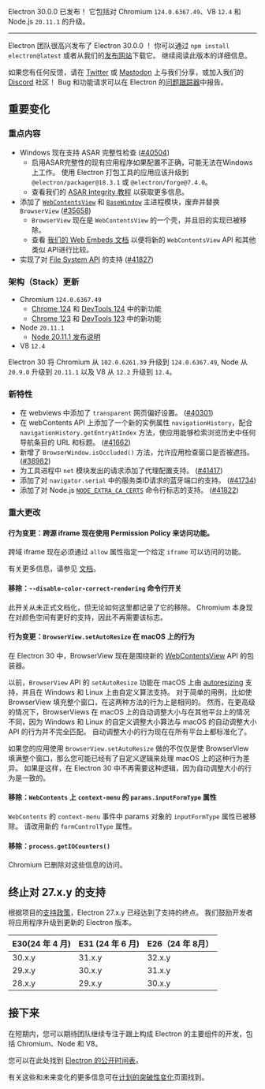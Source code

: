 Electron 30.0.0 已发布！ 它包括对 Chromium `124.0.6367.49`、V8 `12.4` 和 Node.js `20.11.1` 的升级。

---

Electron 团队很高兴发布了 Electron 30.0.0 ！ 你可以通过 `npm install electron@latest` 或者从我们的[发布网站](https://releases.electronjs.org/releases/stable)下载它。 继续阅读此版本的详细信息。

如果您有任何反馈，请在 [Twitter](https://twitter.com/electronjs) 或 [Mastodon](https://social.lfx.dev/@electronjs) 上与我们分享，或加入我们的 [Discord](https://discord.com/invite/electronjs) 社区！ Bug 和功能请求可以在 Electron 的[问题跟踪器](https://github.com/electron/electron/issues)中报告。

## 重要变化

### 重点内容

- Windows 现在支持 ASAR 完整性检查 ([#40504](https://github.com/electron/electron/pull/40504))
  - 启用ASAR完整性的现有应用程序如果配置不正确，可能无法在Windows上工作。 使用 Electron 打包工具的应用应该升级到 `@electron/packager@18.3.1` 或 `@electron/forge@7.4.0`。
  - 查看我们的 [ASAR Integrity 教程](https://www.electronjs.org/docs/latest/tutorial/asar-integrity) 以获取更多信息。
- 添加了 [`WebContentsView`](https://www.electronjs.org/docs/latest/api/web-contents-view) 和 [`BaseWindow`](https://www.electronjs.org/docs/latest/api/base-window) 主进程模块，废弃并替换 `BrowserView` ([#35658](https://github.com/electron/electron/pull/35658))
  - `BrowserView` 现在是 `WebContentsView` 的一个壳，并且旧的实现已被移除。
  - 查看 [我们的 Web Embeds 文档](https://www.electronjs.org/docs/latest/tutorial/web-embeds) 以便将新的 `WebContentsView` API 和其他类似 API进行比较。
- 实现了对 [File System API](https://developer.mozilla.org/en-US/docs/Web/API/File_System_API) 的支持 ([#41827](https://github.com/electron/electron/commit/cf1087badd437906f280373decb923733a8523e6))

### 架构（Stack）更新

- Chromium `124.0.6367.49`
  - [Chrome 124](https://developer.chrome.com/blog/new-in-chrome-124/) 和 [DevTools 124](https://developer.chrome.com/blog/new-in-devtools-124/) 中的新功能
  - [Chrome 123](https://developer.chrome.com/blog/new-in-chrome-123/) 和 [DevTools 123](https://developer.chrome.com/blog/new-in-devtools-123/) 中的新功能
- Node `20.11.1`
  - [Node 20.11.1 发布说明](https://nodejs.org/en/blog/release/v20.11.1/)
- V8 `12.4`

Electron 30 将 Chromium 从 `102.0.6261.39` 升级到 `124.0.6367.49`, Node 从 `20.9.0` 升级到 `20.11.1` 以及 V8 从 `12.2` 升级到 `12.4`。

### 新特性

- 在 webviews 中添加了 `transparent` 网页偏好设置。 ([#40301](https://github.com/electron/electron/pull/40301))
- 在 webContents API 上添加了一个新的实例属性 `navigationHistory`，配合 `navigationHistory.getEntryAtIndex` 方法，使应用能够检索浏览历史中任何导航条目的 URL 和标题。 ([#41662](https://github.com/electron/electron/pull/41662))
- 新增了 `BrowserWindow.isOccluded()` 方法，允许应用检查窗口是否被遮挡。 ([#38982](https://github.com/electron/electron/pull/38982))
- 为工具进程中 `net` 模块发出的请求添加了代理配置支持。 ([#41417](https://github.com/electron/electron/pull/41417))
- 添加了对 `navigator.serial` 中的服务类ID请求的蓝牙端口的支持。 ([#41734](https://github.com/electron/electron/pull/41734))
- 添加了对 Node.js [`NODE_EXTRA_CA_CERTS`](https://nodejs.org/api/cli.html#node_extra_ca_certsfile) 命令行标志的支持。 ([#41822](https://github.com/electron/electron/pull/41822))

### 重大更改

#### 行为变更：跨源 iframe 现在使用 Permission Policy 来访问功能。

跨域 iframe 现在必须通过 `allow` 属性指定一个给定 `iframe` 可以访问的功能。

有关更多信息，请参见 [文档](https://developer.mozilla.org/en-US/docs/Web/HTML/Element/iframe#allow)。

#### 移除：`--disable-color-correct-rendering` 命令行开关

此开关从未正式文档化，但无论如何这里都记录了它的移除。 Chromium 本身现在对颜色空间有更好的支持，因此不再需要该标志。

#### 行为变更：`BrowserView.setAutoResize` 在 macOS 上的行为

在 Electron 30 中，BrowserView 现在是围绕新的 [WebContentsView](https://www.electronjs.org/docs/latest/api/web-contents-view) API 的包装器。

以前，`BrowserView` API 的 `setAutoResize` 功能在 macOS 上由 [autoresizing](https://developer.apple.com/documentation/appkit/nsview/1483281-autoresizingmask?language=objc) 支持，并且在 Windows 和 Linux 上由自定义算法支持。
对于简单的用例，比如使 BrowserView 填充整个窗口，在这两种方法的行为上是相同的。
然而，在更高级的情况下，BrowserViews 在 macOS 上的自动调整大小与在其他平台上的情况不同，因为 Windows 和 Linux 的自定义调整大小算法与 macOS 的自动调整大小 API 的行为并不完全匹配。
自动调整大小的行为现在在所有平台上都标准化了。

如果您的应用使用 `BrowserView.setAutoResize` 做的不仅仅是使 BrowserView 填满整个窗口，那么您可能已经有了自定义逻辑来处理 macOS 上的这种行为差异。
如果是这样，在 Electron 30 中不再需要这种逻辑，因为自动调整大小的行为是一致的。

#### 移除：`WebContents` 上 `context-menu` 的 `params.inputFormType` 属性

`WebContents` 的 `context-menu` 事件中 params 对象的 `inputFormType` 属性已被移除。 请改用新的 `formControlType` 属性。

#### 移除：`process.getIOCounters()`

Chromium 已删除对这些信息的访问。

## 终止对 27.x.y 的支持

根据项目的[支持政策](https://www.electronjs.org/docs/latest/tutorial/electron-timelines#version-support-policy)，Electron 27.x.y 已经达到了支持的终点。 我们鼓励开发者将应用程序升级到更新的 Electron 版本。

| E30(24 年 4 月)       | E31 (24 年 6 月)      | E26（24 年 8月）                           |
| -------------------------------------- | -------------------------------------- | -------------------------------------- |
| 30.x.y | 31.x.y | 32.x.y |
| 29.x.y | 30.x.y | 31.x.y |
| 28.x.y | 29.x.y | 30.x.y |

## 接下来

在短期内，您可以期待团队继续专注于跟上构成 Electron 的主要组件的开发，包括 Chromium、Node 和 V8。

您可以在此处找到 [Electron 的公开时间表](https://www.electronjs.org/docs/latest/tutorial/electron-timelines)。

有关这些和未来变化的更多信息可在[计划的突破性变化](https://github.com/electron/electron/blob/main/docs/breaking-changes.md)页面找到。
